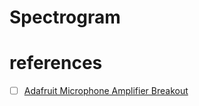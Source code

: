 # Spectrogram

# references

- [ ] [Adafruit Microphone Amplifier Breakout](https://learn.adafruit.com/adafruit-microphone-amplifier-breakout)
